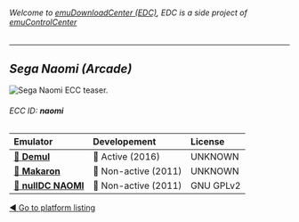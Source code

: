 ###### Welcome to [emuDownloadCenter (EDC)](https://github.com/PhoenixInteractiveNL/emuDownloadCenter/wiki/), EDC is a side project of [emuControlCenter](https://github.com/PhoenixInteractiveNL/emuControlCenter/wiki/)
***
## _Sega Naomi (Arcade)_
![](https://raw.githubusercontent.com/wiki/PhoenixInteractiveNL/emuDownloadCenter/images_platform/ecc_naomi_teaser.png "Sega Naomi ECC teaser.")
###### ECC ID: **naomi**

| Emulator   | Developement        | License     |
|:-----------|:--------------------|:------------|
| [:file_folder: **Demul**](https://github.com/PhoenixInteractiveNL/emuDownloadCenter/wiki/Emulator-demul#menu) | :large_blue_circle: Active (2016) | UNKNOWN |
| [:file_folder: **Makaron**](https://github.com/PhoenixInteractiveNL/emuDownloadCenter/wiki/Emulator-makaron#menu) | :red_circle: Non-active (2011) | UNKNOWN |
| [:file_folder: **nullDC NAOMI**](https://github.com/PhoenixInteractiveNL/emuDownloadCenter/wiki/Emulator-nulldcn#menu) | :red_circle: Non-active (2011) | GNU GPLv2 |

[:arrow_backward: Go to platform listing](https://github.com/PhoenixInteractiveNL/emuDownloadCenter/wiki/EDC-Platform-List)
